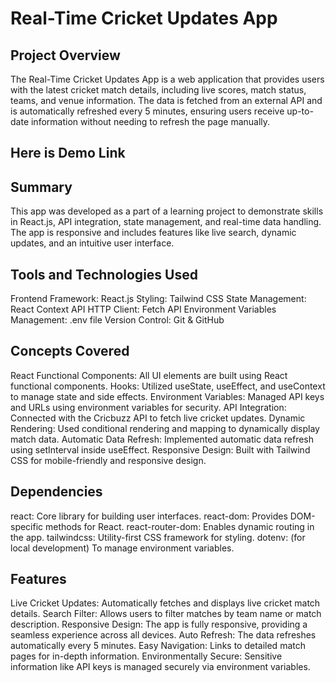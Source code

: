 # Real-Time Cricket Updates App
## Project Overview
The Real-Time Cricket Updates App is a web application that provides users with the latest cricket match details, including live scores, match status, teams, and venue information. The data is fetched from an external API and is automatically refreshed every 5 minutes, ensuring users receive up-to-date information without needing to refresh the page manually.

## Here is Demo Link

## Summary
This app was developed as a part of a learning project to demonstrate skills in React.js, API integration, state management, and real-time data handling. The app is responsive and includes features like live search, dynamic updates, and an intuitive user interface.

## Tools and Technologies Used
Frontend Framework: React.js
Styling: Tailwind CSS
State Management: React Context API
HTTP Client: Fetch API
Environment Variables Management: .env file
Version Control: Git & GitHub
## Concepts Covered
React Functional Components: All UI elements are built using React functional components.
Hooks: Utilized useState, useEffect, and useContext to manage state and side effects.
Environment Variables: Managed API keys and URLs using environment variables for security.
API Integration: Connected with the Cricbuzz API to fetch live cricket updates.
Dynamic Rendering: Used conditional rendering and mapping to dynamically display match data.
Automatic Data Refresh: Implemented automatic data refresh using setInterval inside useEffect.
Responsive Design: Built with Tailwind CSS for mobile-friendly and responsive design.
## Dependencies
react: Core library for building user interfaces.
react-dom: Provides DOM-specific methods for React.
react-router-dom: Enables dynamic routing in the app.
tailwindcss: Utility-first CSS framework for styling.
dotenv: (for local development) To manage environment variables.
## Features
Live Cricket Updates: Automatically fetches and displays live cricket match details.
Search Filter: Allows users to filter matches by team name or match description.
Responsive Design: The app is fully responsive, providing a seamless experience across all devices.
Auto Refresh: The data refreshes automatically every 5 minutes.
Easy Navigation: Links to detailed match pages for in-depth information.
Environmentally Secure: Sensitive information like API keys is managed securely via environment variables.